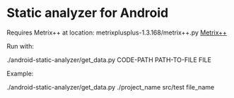 # Static analyzer for Android


Requires Metrix++ at location: metrixplusplus-1.3.168/metrix++.py
[Metrix++](http://metrixplusplus.sourceforge.net/home.html)

Run with:

./android-static-analyzer/get_data.py CODE-PATH PATH-TO-FILE FILE

Example:

./android-static-analyzer/get_data.py ./project_name src/test file_name
